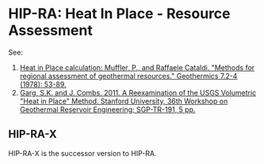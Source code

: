 
# HIP-RA: Heat In Place - Resource Assessment

See:
1. [Heat in Place calculation: Muffler, P., and Raffaele Cataldi. "Methods for regional assessment of geothermal resources." Geothermics 7.2-4 (1978): 53-89.](https://github.com/NREL/GEOPHIRES-X/blob/95e21226faee12128b9ad5d5b12bbd662d02949b/References/Muffler-Cataldi_1978_%20HIP-RA.pdf)
1. [Garg, S.K. and J. Combs. 2011.  A Reexamination of the USGS Volumetric "Heat in Place" Method. Stanford University, 36th Workshop on Geothermal Reservoir Engineering; SGP-TR-191, 5 pp.](https://github.com/NREL/GEOPHIRES-X/blob/95e21226faee12128b9ad5d5b12bbd662d02949b/References/Garg-Combs_2011_HIP-RA-Reexamination.pdf)

## HIP-RA-X
HIP-RA-X is the successor version to HIP-RA.
